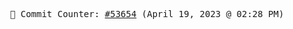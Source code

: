 <p align="center">
    <samp>
        📮 Commit Counter: <a href="https://github.com/Javascript-void0/Javascript-void0/commits/main">#53654</a> (April 19, 2023 @ 02:28 PM)
    </samp>
</p>